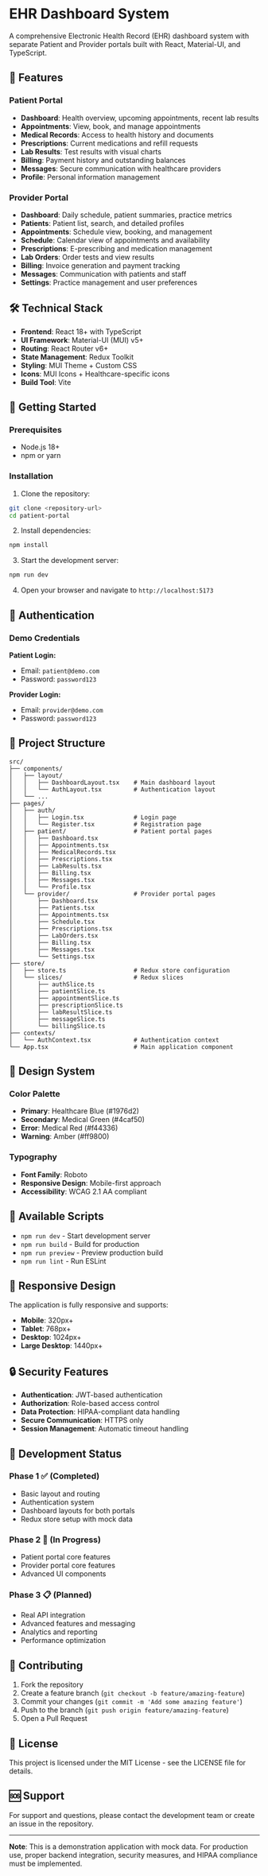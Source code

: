 # EHR Dashboard System

A comprehensive Electronic Health Record (EHR) dashboard system with separate Patient and Provider portals built with React, Material-UI, and TypeScript.

## 🏥 Features

### Patient Portal
- **Dashboard**: Health overview, upcoming appointments, recent lab results
- **Appointments**: View, book, and manage appointments
- **Medical Records**: Access to health history and documents
- **Prescriptions**: Current medications and refill requests
- **Lab Results**: Test results with visual charts
- **Billing**: Payment history and outstanding balances
- **Messages**: Secure communication with healthcare providers
- **Profile**: Personal information management

### Provider Portal
- **Dashboard**: Daily schedule, patient summaries, practice metrics
- **Patients**: Patient list, search, and detailed profiles
- **Appointments**: Schedule view, booking, and management
- **Schedule**: Calendar view of appointments and availability
- **Prescriptions**: E-prescribing and medication management
- **Lab Orders**: Order tests and view results
- **Billing**: Invoice generation and payment tracking
- **Messages**: Communication with patients and staff
- **Settings**: Practice management and user preferences

## 🛠️ Technical Stack

- **Frontend**: React 18+ with TypeScript
- **UI Framework**: Material-UI (MUI) v5+
- **Routing**: React Router v6+
- **State Management**: Redux Toolkit
- **Styling**: MUI Theme + Custom CSS
- **Icons**: MUI Icons + Healthcare-specific icons
- **Build Tool**: Vite

## 🚀 Getting Started

### Prerequisites
- Node.js 18+ 
- npm or yarn

### Installation

1. Clone the repository:
```bash
git clone <repository-url>
cd patient-portal
```

2. Install dependencies:
```bash
npm install
```

3. Start the development server:
```bash
npm run dev
```

4. Open your browser and navigate to `http://localhost:5173`

## 🔐 Authentication

### Demo Credentials

**Patient Login:**
- Email: `patient@demo.com`
- Password: `password123`

**Provider Login:**
- Email: `provider@demo.com`
- Password: `password123`

## 📁 Project Structure

```
src/
├── components/
│   ├── layout/
│   │   ├── DashboardLayout.tsx    # Main dashboard layout
│   │   └── AuthLayout.tsx         # Authentication layout
│   └── ...
├── pages/
│   ├── auth/
│   │   ├── Login.tsx              # Login page
│   │   └── Register.tsx           # Registration page
│   ├── patient/                   # Patient portal pages
│   │   ├── Dashboard.tsx
│   │   ├── Appointments.tsx
│   │   ├── MedicalRecords.tsx
│   │   ├── Prescriptions.tsx
│   │   ├── LabResults.tsx
│   │   ├── Billing.tsx
│   │   ├── Messages.tsx
│   │   └── Profile.tsx
│   └── provider/                  # Provider portal pages
│       ├── Dashboard.tsx
│       ├── Patients.tsx
│       ├── Appointments.tsx
│       ├── Schedule.tsx
│       ├── Prescriptions.tsx
│       ├── LabOrders.tsx
│       ├── Billing.tsx
│       ├── Messages.tsx
│       └── Settings.tsx
├── store/
│   ├── store.ts                   # Redux store configuration
│   └── slices/                    # Redux slices
│       ├── authSlice.ts
│       ├── patientSlice.ts
│       ├── appointmentSlice.ts
│       ├── prescriptionSlice.ts
│       ├── labResultSlice.ts
│       ├── messageSlice.ts
│       └── billingSlice.ts
├── contexts/
│   └── AuthContext.tsx            # Authentication context
└── App.tsx                        # Main application component
```

## 🎨 Design System

### Color Palette
- **Primary**: Healthcare Blue (#1976d2)
- **Secondary**: Medical Green (#4caf50)
- **Error**: Medical Red (#f44336)
- **Warning**: Amber (#ff9800)

### Typography
- **Font Family**: Roboto
- **Responsive Design**: Mobile-first approach
- **Accessibility**: WCAG 2.1 AA compliant

## 🔧 Available Scripts

- `npm run dev` - Start development server
- `npm run build` - Build for production
- `npm run preview` - Preview production build
- `npm run lint` - Run ESLint

## 📱 Responsive Design

The application is fully responsive and supports:
- **Mobile**: 320px+
- **Tablet**: 768px+
- **Desktop**: 1024px+
- **Large Desktop**: 1440px+

## 🔒 Security Features

- **Authentication**: JWT-based authentication
- **Authorization**: Role-based access control
- **Data Protection**: HIPAA-compliant data handling
- **Secure Communication**: HTTPS only
- **Session Management**: Automatic timeout handling

## 🚧 Development Status

### Phase 1 ✅ (Completed)
- Basic layout and routing
- Authentication system
- Dashboard layouts for both portals
- Redux store setup with mock data

### Phase 2 🔄 (In Progress)
- Patient portal core features
- Provider portal core features
- Advanced UI components

### Phase 3 📋 (Planned)
- Real API integration
- Advanced features and messaging
- Analytics and reporting
- Performance optimization

## 🤝 Contributing

1. Fork the repository
2. Create a feature branch (`git checkout -b feature/amazing-feature`)
3. Commit your changes (`git commit -m 'Add some amazing feature'`)
4. Push to the branch (`git push origin feature/amazing-feature`)
5. Open a Pull Request

## 📄 License

This project is licensed under the MIT License - see the LICENSE file for details.

## 🆘 Support

For support and questions, please contact the development team or create an issue in the repository.

---

**Note**: This is a demonstration application with mock data. For production use, proper backend integration, security measures, and HIPAA compliance must be implemented. 